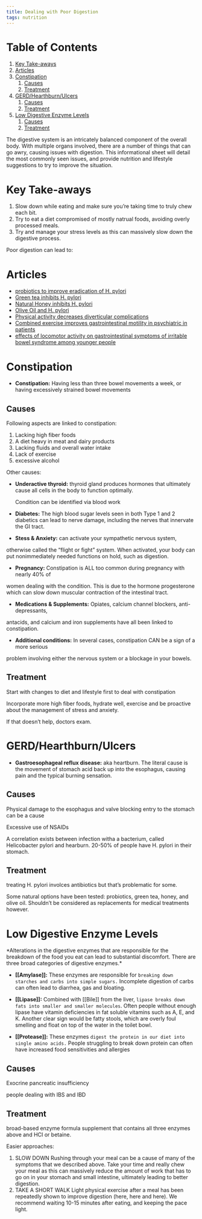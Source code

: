 ```yaml
---
title: Dealing with Poor Digestion
tags: nutrition
---
```


# Table of Contents

1.  [Key Take-aways](#orgf14b4b5)
2.  [Articles](#orgec3d48c)
3.  [Constipation](#orgc8b82dc)
    1.  [Causes](#org1c3a388)
    2.  [Treatment](#org1966b63)
4.  [GERD/Hearthburn/Ulcers](#org5f60eb1)
    1.  [Causes](#org6738406)
    2.  [Treatment](#orgd748c1e)
5.  [Low Digestive Enzyme Levels](#org20fb7f3)
    1.  [Causes](#org20c49bf)
    2.  [Treatment](#orge341810)

The digestive system is an intricately balanced component of the overall body. With
multiple organs involved, there are a number of things that can go awry, causing
issues with digestion. This informational sheet will detail the most commonly seen
issues, and provide nutrition and lifestyle suggestions to try to improve the situation.


<a id="orgf14b4b5"></a>

# Key Take-aways

1.  Slow down while eating and make sure you&rsquo;re taking time to truly chew each bit.
2.  Try to eat a diet compromised of mostly natrual foods, avoiding overly processed meals.
3.  Try and manage your stress levels as this can massively slow down the digestive process.

Poor digestion can lead to:


<a id="orgec3d48c"></a>

# Articles

-   [probiotics to improve eradication of H. pylori](https://www.ncbi.nlm.nih.gov/pmc/articles/PMC3501780/)
-   [Green tea inhibits H. pylori](https://www.ncbi.nlm.nih.gov/pmc/articles/PMC2694061/)
-   [Natural Honey inhibits H. pylori](https://pubmed.ncbi.nlm.nih.gov/1841451/)
-   [Olive Oil and H. pylori](https://pubs.acs.org/doi/full/10.1021/jf0630217)
-   [Physical activity decreases diverticular complications](https://www.ncbi.nlm.nih.gov/pmc/articles/PMC3144158/)
-   [Combined exercise improves gastrointestinal motility in psychiatric in patients](https://pubmed.ncbi.nlm.nih.gov/30148149/)
-   [effects of locomotor activity on gastrointestinal symptoms of irritable bowel syndrome among younger people](https://www.ncbi.nlm.nih.gov/pmc/articles/PMC7259724/)


<a id="orgc8b82dc"></a>

# Constipation

-   **Constipation:** Having less than three bowel movements a week, or having excessively strained bowel movements


<a id="org1c3a388"></a>

## Causes

Following aspects are linked to constipation:

1.  Lacking high fiber foods
2.  A diet heavy in meat and dairy products
3.  Lacking fluids and overall water intake
4.  Lack of exercise
5.  excessive alcohol

Other causes:

-   **Underactive thyroid:** thyroid gland produces hormones that ultimately cause all cells in the body to function optimally.
    
    Condition can be identified via blood work

-   **Diabetes:** The high blood sugar levels seen in both Type 1 and 2 diabetics can lead to nerve damage, including the nerves that innervate the GI tract.

-   **Stess & Anxiety:** can activate your sympathetic nervous system,

otherwise called the “flight or fight” system. When activated, your body can put nonimmediately needed functions on hold, such as digestion.

-   **Pregnancy:** Constipation is ALL too common during pregnancy with nearly 40% of

women dealing with the condition. This is due to the hormone progesterone which can
slow down muscular contraction of the intestinal tract.

-   **Medications & Supplements:** Opiates, calcium channel blockers, anti-depressants,

antacids, and calcium and iron supplements have all been linked to constipation.

-   **Additional conditions:** In several cases, constipation CAN be a sign of a more serious

problem involving either the nervous system or a blockage in your bowels.


<a id="org1966b63"></a>

## Treatment

Start with changes to diet and lifestyle first to deal with constipation

Incorporate more high fiber foods, hydrate well, exercise and be proactive
about the management of stress and anxiety.

If that doesn&rsquo;t help, doctors exam.


<a id="org5f60eb1"></a>

# GERD/Hearthburn/Ulcers

-   **Gastroesophageal reflux disease:** aka heartburn.  The literal cause is the movement of stomach acid back up into the esophagus, causing pain and the typical burning sensation.


<a id="org6738406"></a>

## Causes

Physical damage to the esophagus and valve blocking entry to the stomach can be a cause

Excessive use of NSAIDs

A correlation exists between infection witha a bacterium, called <span class="underline">Helicobacter pylori</span> and hearburn. 20-50% of people have H. pylori in their stomach.


<a id="orgd748c1e"></a>

## Treatment

treating H. pylori involces antibiotics but that&rsquo;s problematic for some.

Some natural options have been tested: probiotics, green tea, honey, and olive oil. Shouldn&rsquo;t be considered as replacements for medical treatments however.


<a id="org20fb7f3"></a>

# Low Digestive Enzyme Levels

\*Alterations in the digestive enzymes that are responsible for the breakdown of the food
you eat can lead to substantial discomfort. There are three broad categories of digestive
enzymes.\*

-   **[[Amylase]]:** These enzymes are responsible for `breaking down starches and carbs into simple sugars.` Incomplete digestion of carbs can often lead to diarrhea, gas and bloating.

-   **[[Lipase]]:** Combined with [[Bile]] from the liver, `lipase breaks down fats into smaller and smaller molecules`. Often people without enough lipase have vitamin deficiencies in fat soluble vitamins such as A, E, and K. Another clear sign would be fatty stools, which are overly foul smelling and float on top of the water in the toilet bowl.

-   **[[Protease]]:** These enzymes `digest the protein in our diet into single amino acids.` People struggling to break down protein can often have increased food sensitivities and allergies


<a id="org20c49bf"></a>

## Causes

Exocrine pancreatic insufficiency

people dealing with IBS and IBD


<a id="orge341810"></a>

## Treatment

broad-based enzyme formula supplement that contains all three enzymes above and HCI or betaine.

Easier approaches:

1.  SLOW DOWN
    Rushing through your meal can be a cause of many of the symptoms that we described above. Take your time and really chew your meal as this can massively reduce the amount of work that has to go on in your stomach and small intestine, ultimately leading to better digestion.
2.  TAKE A SHORT WALK
    Light physical exercise after a meal has been repeatedly shown to improve digestion (here, here and here). We recommend waiting 10-15 minutes after eating, and keeping the pace light.

